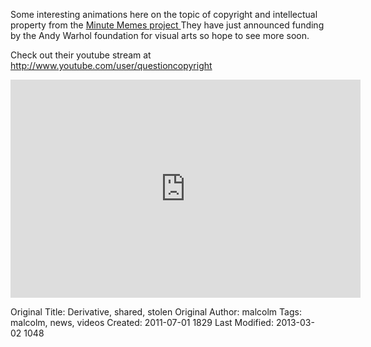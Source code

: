Some interesting animations here on the topic of copyright and intellectual property from the <a href="http://questioncopyright.org/minute_memes">Minute Memes project </a> They have just announced funding by the Andy Warhol foundation for visual arts so hope to see more soon.

Check out their youtube stream at <a href="http://www.youtube.com/user/questioncopyright">http://www.youtube.com/user/questioncopyright</a>

<iframe width="560" height="349" src="https://www.youtube.com/embed/jcvd5JZkUXY" frameborder="0" allowfullscreen></iframe>



Original Title: Derivative, shared, stolen
Original Author: malcolm
Tags: malcolm, news, videos
Created: 2011-07-01 1829
Last Modified: 2013-03-02 1048
